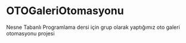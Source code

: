 # OTOGaleriOtomasyonu
Nesne Tabanlı Programlama dersi için grup olarak yaptığımız oto galeri otomasyonu projesi
